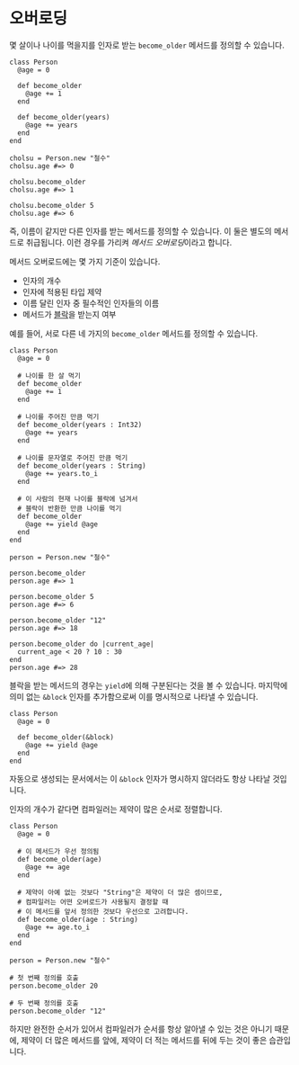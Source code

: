 # 오버로딩

몇 살이나 나이를 먹을지를 인자로 받는 `become_older` 메서드를 정의할 수 있습니다.

```crystal
class Person
  @age = 0

  def become_older
    @age += 1
  end

  def become_older(years)
    @age += years
  end
end

cholsu = Person.new "철수"
cholsu.age #=> 0

cholsu.become_older
cholsu.age #=> 1

cholsu.become_older 5
cholsu.age #=> 6
```

즉, 이름이 같지만 다른 인자를 받는 메서드를 정의할 수 있습니다. 이 둘은 별도의 메서드로 취급됩니다. 이런 경우를 가리켜 *메서드 오버로딩*이라고 합니다.

메서드 오버로드에는 몇 가지 기준이 있습니다.

* 인자의 개수
* 인자에 적용된 타입 제약
* 이름 달린 인자 중 필수적인 인자들의 이름
* 메서드가 [블락](blocks_and_procs.html)을 받는지 여부

예를 들어, 서로 다른 네 가지의 `become_older` 메서드를 정의할 수 있습니다.

```crystal
class Person
  @age = 0

  # 나이를 한 살 먹기
  def become_older
    @age += 1
  end

  # 나이를 주어진 만큼 먹기
  def become_older(years : Int32)
    @age += years
  end

  # 나이를 문자열로 주어진 만큼 먹기
  def become_older(years : String)
    @age += years.to_i
  end

  # 이 사람의 현재 나이를 블락에 넘겨서
  # 블락이 반환한 만큼 나이를 먹기
  def become_older
    @age += yield @age
  end
end

person = Person.new "철수"

person.become_older
person.age #=> 1

person.become_older 5
person.age #=> 6

person.become_older "12"
person.age #=> 18

person.become_older do |current_age|
  current_age < 20 ? 10 : 30
end
person.age #=> 28
```

블락을 받는 메서드의 경우는 `yield`에 의해 구분된다는 것을 볼 수 있습니다. 마지막에 의미 없는 `&block` 인자를 추가함으로써 이를 명시적으로 나타낼 수 있습니다.

```crystal
class Person
  @age = 0

  def become_older(&block)
    @age += yield @age
  end
end
```

자동으로 생성되는 문서에서는 이 `&block` 인자가 명시하지 않더라도 항상 나타날 것입니다.

인자의 개수가 같다면 컴파일러는 제약이 많은 순서로 정렬합니다.

```crystal
class Person
  @age = 0

  # 이 메서드가 우선 정의됨
  def become_older(age)
    @age += age
  end

  # 제약이 아예 없는 것보다 "String"은 제약이 더 많은 셈이므로,
  # 컴파일러는 어떤 오버로드가 사용될지 결정할 때
  # 이 메서드를 앞서 정의한 것보다 우선으로 고려합니다.
  def become_older(age : String)
    @age += age.to_i
  end
end

person = Person.new "철수"

# 첫 번째 정의를 호출
person.become_older 20

# 두 번째 정의를 호출
person.become_older "12"
```

하지만 완전한 순서가 있어서 컴파일러가 순서를 항상 알아낼 수 있는 것은 아니기 때문에, 제약이 더 많은 메서드를 앞에, 제약이 더 적는 메서드를 뒤에 두는 것이 좋은 습관입니다.
